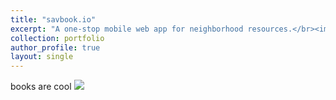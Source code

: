 ```yaml
---
title: "savbook.io"
excerpt: "A one-stop mobile web app for neighborhood resources.</br><img src='https://cvlassets.s3.amazonaws.com/savbook.png'>"
collection: portfolio
author_profile: true
layout: single
---
```


books are cool
![](https://cvlassets.s3.amazonaws.com/savbook.png)
